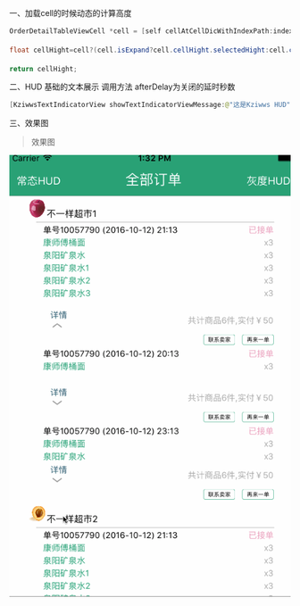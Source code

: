 一、加载cell的时候动态的计算高度

```Java
OrderDetailTableViewCell *cell = [self cellAtCellDicWithIndexPath:indexPath];

float cellHight=cell?(cell.isExpand?cell.cellHight.selectedHight:cell.cellHight.normalHight):cell.cellHight.normalHight;

return cellHight;
```

二、HUD 基础的文本展示
调用方法 afterDelay为关闭的延时秒数
```Java
[KziwwsTextIndicatorView showTextIndicatorViewMessage:@"这是Kziwws HUD" afterDelay:0.5 isMaskGray:NO];
```

三、效果图
>效果图

![image](https://github.com/Kziwws/TableViewExtend/blob/master/KziwwsTableViewExtend/d121de7dd2731a4de88025661acb342b.gif)


